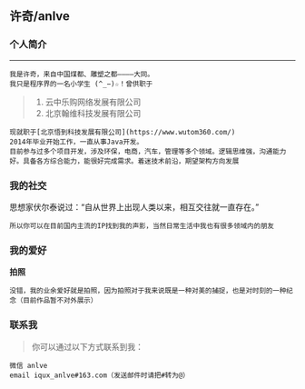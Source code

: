 ## 许奇/anlve

### 个人简介

---

    我是许奇，来自中国煤都、雕塑之都————大同。
    我只是程序界的一名小学生 (^_−)☆！曾供职于
> 1. 云中乐购网络发展有限公司
> 2. 北京翰维科技发展有限公司
    
    现就职于[北京悟到科技发展有限公司](https://www.wutom360.com/)
    2014年毕业开始工作，一直从事Java开发。
    目前参与过多个项目开发，涉及环保，电商，汽车，管理等多个领域。逻辑思维强，沟通能力好。具备各方综合能力，能很好完成需求。着迷技术前沿，期望架构方向发展

### 我的社交
思想家伏尔泰说过：“自从世界上出现人类以来，相互交往就一直存在。”

    所以你可以在目前国内主流的IP找到我的声影，当然日常生活中我也有很多领域内的朋友

### 我的爱好

**拍照**
    
    没错，我的业余爱好就是拍照，因为拍照对于我来说既是一种对美的捕捉，也是对时刻的一种纪念（目前作品暂不对外展示）

### 联系我

> 你可以通过以下方式联系到我：

    微信 anlve
    email iqux_anlve#163.com（发送邮件时请把#转为@）

